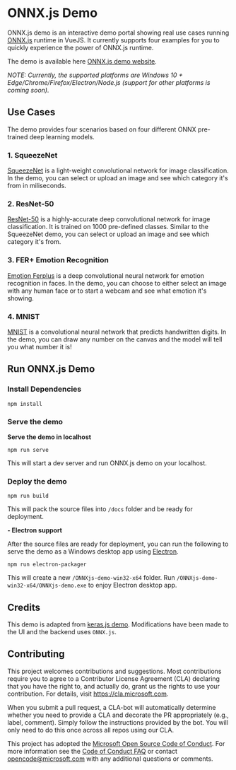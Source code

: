 # ONNX.js Demo

ONNX.js demo is an interactive demo portal showing real use cases running [ONNX.js](https://github.com/Microsoft/onnxjs) runtime in VueJS. It currently supports four examples for you to quickly experience the power of ONNX.js runtime. 

The demo is available here [ONNX.js demo website](https://microsoft.github.io/onnxjs-demo/). 

*NOTE: Currently, the supported platforms are Windows 10 + Edge/Chrome/Firefox/Electron/Node.js (support for other platforms is coming soon).*

## Use Cases

The demo provides four scenarios based on four different ONNX pre-trained deep learning models. 

### 1. SqueezeNet

[SqueezeNet](https://github.com/onnx/models/tree/master/squeezenet) is a light-weight convolutional network for image classification. In the demo, you can select or upload an image and see which category it's from in miliseconds.

### 2. ResNet-50

[ResNet-50](https://github.com/onnx/models/tree/master/models/image_classification/resnet) is a highly-accurate deep convolutional network for image classification. It is trained on 1000 pre-defined classes. Similar to the SqueezeNet demo, you can select or upload an image and see which category it's from.

### 3. FER+ Emotion Recognition
[Emotion Ferplus](https://github.com/onnx/models/tree/master/emotion_ferplus)
 is a deep convolutional neural network for emotion recognition in faces. In the demo, you can choose to either select an image with any human face or to start a webcam and see what emotion it's showing.
                                       
### 4. MNIST

[MNIST](https://github.com/onnx/models/tree/master/mnist) is a convolutional neural network that predicts handwritten digits. In the demo, you can draw any number on the canvas and the model will tell you what number it is!

## Run ONNX.js Demo
###	Install Dependencies
```
npm install
```

###	Serve the demo
**Serve the demo in localhost**
```
npm run serve
```
This will start a dev server and run ONNX.js demo on your localhost.


### Deploy the demo  

```
npm run build
```

This will pack the source files into `/docs` folder and be ready for deployment.

**- Electron support**

After the source files are ready for deployment, you can run the following to serve the demo as a Windows desktop app using [Electron](https://electronjs.org/). 
```
npm run electron-packager
```
This will create a new `/ONNXjs-demo-win32-x64` folder. Run `/ONNXjs-demo-win32-x64/ONNXjs-demo.exe` to enjoy Electron desktop app. 

## Credits 

This demo is adapted from [keras.js demo](https://github.com/transcranial/keras-js). Modifications have been made to the UI and the backend uses `ONNX.js`.

## Contributing

This project welcomes contributions and suggestions.  Most contributions require you to agree to a
Contributor License Agreement (CLA) declaring that you have the right to, and actually do, grant us
the rights to use your contribution. For details, visit https://cla.microsoft.com.

When you submit a pull request, a CLA-bot will automatically determine whether you need to provide
a CLA and decorate the PR appropriately (e.g., label, comment). Simply follow the instructions
provided by the bot. You will only need to do this once across all repos using our CLA.

This project has adopted the [Microsoft Open Source Code of Conduct](https://opensource.microsoft.com/codeofconduct/).
For more information see the [Code of Conduct FAQ](https://opensource.microsoft.com/codeofconduct/faq/) or
contact [opencode@microsoft.com](mailto:opencode@microsoft.com) with any additional questions or comments.
